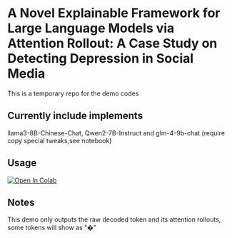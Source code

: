 # A Novel Explainable Framework for Large Language Models via Attention Rollout: A Case Study on Detecting Depression in Social Media

This is a temporary repo for the demo codes

## Currently include implements
llama3-8B-Chinese-Chat, Qwen2-7B-Instruct and glm-4-9b-chat (require copy special tweaks,see notebook)


## Usage
[![Open In Colab](https://colab.research.google.com/assets/colab-badge.svg)](https://colab.research.google.com/drive/1Raag6cAOOiuyo70hjN2Yz3VPWn7n3NYX?usp=sharing)

## Notes
This demo only outputs the raw decoded token and its attention rollouts, some tokens will show as "�"
